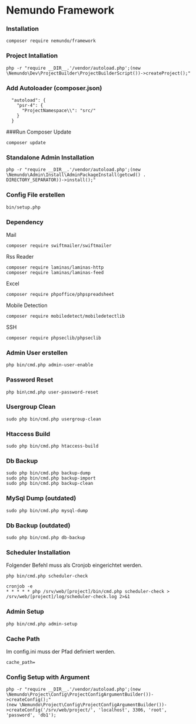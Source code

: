 # Nemundo Framework

### Installation
```
composer require nemundo/framework
```

### Project Intallation
```
php -r "require __DIR__.'/vendor/autoload.php';(new \Nemundo\Dev\ProjectBuilder\ProjectBuilderScript())->createProject();"
```

### Add Autoloader (composer.json)
```
  "autoload": {
    "psr-4": {
      "ProjectNamespace\\": "src/"
    }
  }
```

###Run Composer Update
```
composer update
```



### Standalone Admin Installation
```
php -r "require __DIR__.'/vendor/autoload.php';(new \Nemundo\Admin\Install\AdminPackageInstall(getcwd() . DIRECTORY_SEPARATOR))->install();"
```

### Config File erstellen
```
bin/setup.php
```

### Dependency

Mail
```
composer require swiftmailer/swiftmailer
```

Rss Reader
```
composer require laminas/laminas-http
composer require laminas/laminas-feed
```

Excel
```
composer require phpoffice/phpspreadsheet
```

Mobile Detection
```
composer require mobiledetect/mobiledetectlib
```

SSH
```
composer require phpseclib/phpseclib
```


### Admin User erstellen
```
php bin/cmd.php admin-user-enable
```

### Password Reset
```
php bin\cmd.php user-password-reset
```

### Usergroup Clean
```
sudo php bin/cmd.php usergroup-clean
```

### Htaccess Build
```
sudo php bin/cmd.php htaccess-build
```

### Db Backup
```
sudo php bin/cmd.php backup-dump
sudo php bin/cmd.php backup-import
sudo php bin/cmd.php backup-clean

```






### MySql Dump (outdated)
```
sudo php bin/cmd.php mysql-dump
```

### Db Backup (outdated)
```
sudo php bin/cmd.php db-backup
```






### Scheduler Installation

Folgender Befehl muss als Cronjob eingerichtet werden. 
```
php bin/cmd.php scheduler-check
```


```
cronjob -e
* * * * * php /srv/web/[project]/bin/cmd.php scheduler-check > /srv/web/[project]/log/scheduler-check.log 2>&1
```


### Admin Setup
```
php bin/cmd.php admin-setup
```



### Cache Path
Im config.ini muss der Pfad definiert werden.
```
cache_path=
```


### Config Setup with Argument
```
php -r "require __DIR__.'/vendor/autoload.php';(new \Nemundo\Project\Config\ProjectConfigArgumentBuilder())->createConfig();"
(new \Nemundo\Project\Config\ProjectConfigArgumentBuilder())->createConfig('/srv/web/project/', 'localhost', 3306, 'root', 'password', 'db1');
```







